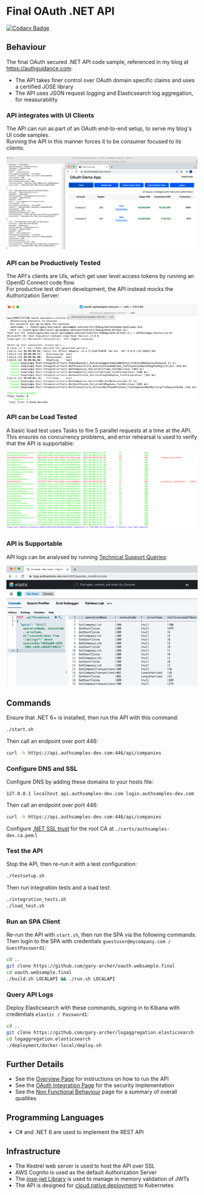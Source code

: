 # Final OAuth .NET API

[![Codacy Badge](https://app.codacy.com/project/badge/Grade/18e0bf7a5ae8420d989d62b287245f0a)](https://www.codacy.com/gh/gary-archer/oauth.apisample.netcore/dashboard?utm_source=github.com&amp;utm_medium=referral&amp;utm_content=gary-archer/oauth.apisample.netcore&amp;utm_campaign=Badge_Grade&x=1)

## Behaviour

The final OAuth secured .NET API code sample, referenced in my blog at https://authguidance.com:

- The API takes finer control over OAuth domain specific claims and uses a certified JOSE library
- The API uses JSON request logging and Elasticsearch log aggregation, for measurability

### API integrates with UI Clients

The API can run as part of an OAuth end-to-end setup, to serve my blog's UI code samples.\
Running the API in this manner forces it to be consumer focused to its clients:

![SPA and API](./images/spa-and-api.png)

### API can be Productively Tested

The API's clients are UIs, which get user level access tokens by running an OpenID Connect code flow.\
For productive test driven development, the API instead mocks the Authorization Server:

![Test Driven Development](./images/tests.png)

### API can be Load Tested

A basic load test uses Tasks to fire 5 parallel requests at a time at the API.\
This ensures no concurrency problems, and error rehearsal is used to verify that the API is supportable:

![Load Test](./images/loadtest.png)

### API is Supportable

API logs can be analysed by running [Technical Support Queries](https://authguidance.com/2019/08/02/intelligent-api-platform-analysis/):

![Support Queries](./images/support-queries.png)

## Commands

Ensure that .NET 6+ is installed, then run the API with this command:

```bash
./start.sh
```

Then call an endpoint over port 446:

```bash
curl -k https://api.authsamples-dev.com:446/api/companies
```

### Configure DNS and SSL

Configure DNS by adding these domains to your hosts file:

```text
127.0.0.1 localhost api.authsamples-dev.com login.authsamples-dev.com
```

Then call an endpoint over port 446:

```bash
curl -k https://api.authsamples-dev.com:446/api/companies
```

Configure [.NET SSL trust](https://authguidance.com/2017/11/11/developer-ssl-setup/#os-ssl-trust) for the root CA at `./certs/authsamples-dev.ca.pem`.\

### Test the API

Stop the API, then re-run it with a test configuration:

```bash
./testsetup.sh
```

Then run integration tests and a load test:

```bash
./integration_tests.sh
./load_test.sh
```

### Run an SPA Client

Re-run the API with `start.sh`, then run the SPA via the following commands.\
Then login to the SPA with credentials `guestuser@mycompany.com / GuestPassword1`:

```bash
cd ..
git clone https://github.com/gary-archer/oauth.websample.final
cd oauth.websample.final
./build.sh LOCALAPI && ./run.sh LOCALAPI
```

### Query API Logs

Deploy Elasticsearch with these commands, signing in to Kibana with credentials `elastic / Password1`:

```bash
cd ..
git clone https://github.com/gary-archer/logaggregation.elasticsearch
cd logaggregation.elasticsearch
./deployment/docker-local/deploy.sh
```

## Further Details

* See the [Overview Page](https://authguidance.com/2018/01/05/net-core-code-sample-overview) for instructions on how to run the API
* See the [OAuth Integration Page](https://authguidance.com/2018/01/06/net-core-api-key-coding-points) for the security implementation
* See the [Non Functional Behaviour](https://authguidance.com/2017/10/08/corporate-code-sample-core-behavior/) page for a summary of overall qualities

## Programming Languages

* C# and .NET 6 are used to implement the REST API

## Infrastructure

* The Kestrel web server is used to host the API over SSL
* AWS Cognito is used as the default Authorization Server
* The [jose-jwt Library](https://github.com/dvsekhvalnov/jose-jwt) is used to manage in memory validation of JWTs
* The API is designed for [cloud native deployment](https://github.com/gary-archer/oauth.cloudnative.local) to Kubernetes
